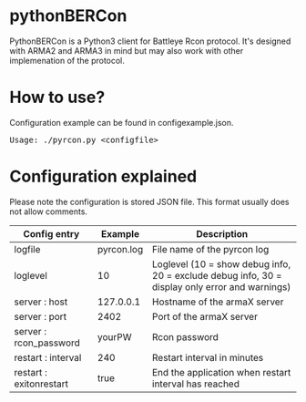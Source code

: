 pythonBERCon
============

PythonBERCon is a Python3 client for Battleye Rcon protocol. 
It's designed with ARMA2 and ARMA3 in mind but may also work with other implemenation of the protocol.


How to use?
===========

Configuration example can be found in configexample.json.

<pre>Usage: ./pyrcon.py &lt;configfile&gt;</pre>

Configuration explained
=======================

Please note the configuration is stored JSON file.
This format usually does not allow comments.

Config entry          | Example       | Description
--------------------- | ------------- | -----------
logfile               | pyrcon.log    | File name of the pyrcon log
loglevel              | 10            | Loglevel (10 = show debug info, 20 = exclude debug info, 30 = display only error and warnings)
server : host         | 127.0.0.1     | Hostname of the armaX server
server : port         | 2402          | Port of the armaX server
server : rcon_password| yourPW        | Rcon password
restart : interval    | 240           | Restart interval in minutes
restart : exitonrestart| true         | End the application when restart interval has reached


